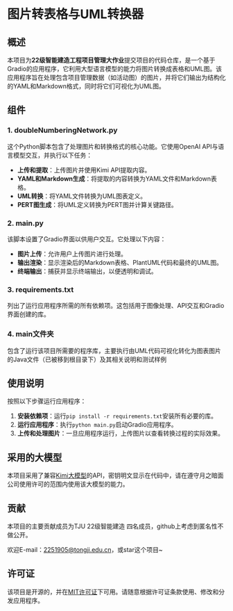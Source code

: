 # 图片转表格与UML转换器

## 概述

本项目为**22级智能建造工程项目管理大作业**提交项目的代码仓库，是一个基于Gradio的应用程序，它利用大型语言模型的能力将图片转换成表格和UML图。该应用程序旨在处理包含项目管理数据（如活动图）的图片，并将它们输出为结构化的YAML和Markdown格式，同时将它们可视化为UML图。

## 组件

### 1. doubleNumberingNetwork.py

这个Python脚本包含了处理图片和转换格式的核心功能。它使用OpenAI API与语言模型交互，并执行以下任务：

- **上传和提取**：上传图片并使用Kimi API提取内容。
- **YAML和Markdown生成**：将提取的内容转换为YAML文件和Markdown表格。
- **UML转换**：将YAML文件转换为UML图表定义。
- **PERT图生成**：将UML定义转换为PERT图并计算关键路径。

### 2. main.py

该脚本设置了Gradio界面以供用户交互。它处理以下内容：

- **图片上传**：允许用户上传图片进行处理。
- **输出渲染**：显示渲染后的Markdown表格、PlantUML代码和最终的UML图。
- **终端输出**：捕获并显示终端输出，以便透明和调试。

### 3. requirements.txt

列出了运行应用程序所需的所有依赖项。这包括用于图像处理、API交互和Gradio界面创建的库。

### 4. main文件夹

包含了运行该项目所需要的程序库，主要执行由UML代码可视化转化为图表图片的Java文件（已被移到根目录下）及其相关说明和测试样例

## 使用说明

按照以下步骤运行应用程序：

1. **安装依赖项**：运行`pip install -r requirements.txt`安装所有必要的库。
2. **运行应用程序**：执行`python main.py`启动Gradio应用程序。
3. **上传和处理图片**：一旦应用程序运行，上传图片以查看转换过程的实际效果。

## 采用的大模型

本项目采用了兼容[Kimi大模型](https://platform.moonshot.cn/)的API，密钥明文显示在代码中，请在遵守月之暗面公司使用许可的范围内使用该大模型的能力。

## 贡献

本项目的主要贡献成员为TJU 22级智能建造 四名成员，github上考虑到匿名性不做公开。

欢迎E-mail：2251905@tongji.edu.cn，或star这个项目~

## 许可证

该项目是开源的，并在[MIT许可证](LICENSE)下可用。请随意根据许可证条款使用、修改和分发应用程序。

